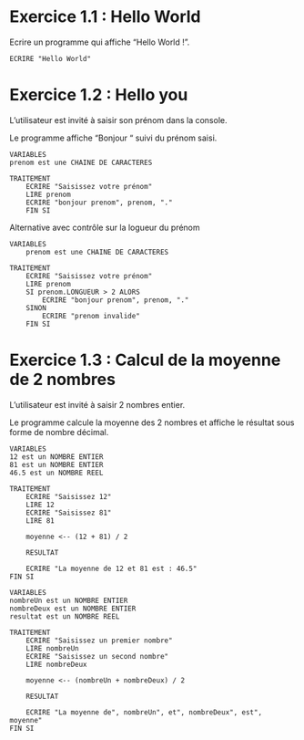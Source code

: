 # Exercice 1.1 : Hello World
Ecrire un programme qui affiche “Hello World !”.

```
ECRIRE "Hello World"
```
# Exercice 1.2 : Hello you
L’utilisateur est invité à saisir son prénom dans la console.

Le programme affiche “Bonjour “ suivi du prénom saisi.

```
VARIABLES
prenom est une CHAINE DE CARACTERES

TRAITEMENT
    ECRIRE "Saisissez votre prénom"
    LIRE prenom
    ECRIRE "bonjour prenom", prenom, "."
    FIN SI
```
Alternative avec contrôle sur la logueur du prénom

```
VARIABLES
    prenom est une CHAINE DE CARACTERES

TRAITEMENT
    ECRIRE "Saisissez votre prénom"
    LIRE prenom
    SI prenom.LONGUEUR > 2 ALORS
        ECRIRE "bonjour prenom", prenom, "."
    SINON
        ECRIRE "prenom invalide"
    FIN SI
```

# Exercice 1.3 : Calcul de la moyenne de 2 nombres
L’utilisateur est invité à saisir 2 nombres entier.

Le programme calcule la moyenne des 2 nombres et affiche le résultat sous forme de nombre décimal.

```
VARIABLES
12 est un NOMBRE ENTIER
81 est un NOMBRE ENTIER
46.5 est un NOMBRE REEL

TRAITEMENT
    ECRIRE "Saisissez 12"
    LIRE 12
    ECRIRE "Saisissez 81"
    LIRE 81
    
    moyenne <-- (12 + 81) / 2 

    RESULTAT

    ECRIRE "La moyenne de 12 et 81 est : 46.5"
FIN SI
```
```
VARIABLES
nombreUn est un NOMBRE ENTIER
nombreDeux est un NOMBRE ENTIER
resultat est un NOMBRE REEL

TRAITEMENT
    ECRIRE "Saisissez un premier nombre"
    LIRE nombreUn
    ECRIRE "Saisissez un second nombre"
    LIRE nombreDeux
    
    moyenne <-- (nombreUn + nombreDeux) / 2 
    
    RESULTAT
    
    ECRIRE "La moyenne de", nombreUn", et", nombreDeux", est", moyenne"
FIN SI
```